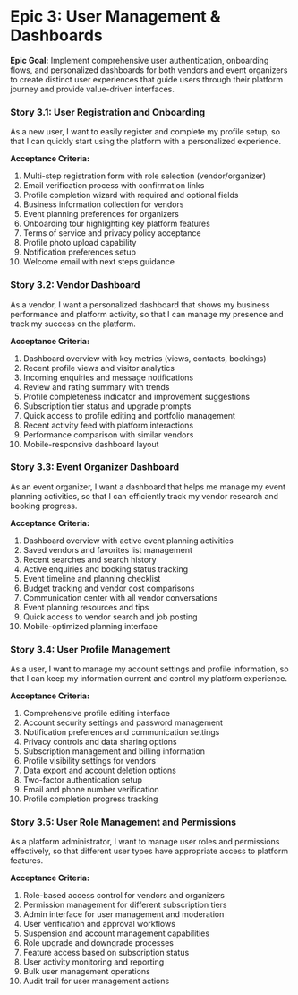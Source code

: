 # Epic 3: User Management & Dashboards

**Epic Goal:** Implement comprehensive user authentication, onboarding flows, and personalized dashboards for both vendors and event organizers to create distinct user experiences that guide users through their platform journey and provide value-driven interfaces.

### Story 3.1: User Registration and Onboarding

As a new user,
I want to easily register and complete my profile setup,
so that I can quickly start using the platform with a personalized experience.

**Acceptance Criteria:**

1. Multi-step registration form with role selection (vendor/organizer)
2. Email verification process with confirmation links
3. Profile completion wizard with required and optional fields
4. Business information collection for vendors
5. Event planning preferences for organizers
6. Onboarding tour highlighting key platform features
7. Terms of service and privacy policy acceptance
8. Profile photo upload capability
9. Notification preferences setup
10. Welcome email with next steps guidance

### Story 3.2: Vendor Dashboard

As a vendor,
I want a personalized dashboard that shows my business performance and platform activity,
so that I can manage my presence and track my success on the platform.

**Acceptance Criteria:**

1. Dashboard overview with key metrics (views, contacts, bookings)
2. Recent profile views and visitor analytics
3. Incoming enquiries and message notifications
4. Review and rating summary with trends
5. Profile completeness indicator and improvement suggestions
6. Subscription tier status and upgrade prompts
7. Quick access to profile editing and portfolio management
8. Recent activity feed with platform interactions
9. Performance comparison with similar vendors
10. Mobile-responsive dashboard layout

### Story 3.3: Event Organizer Dashboard

As an event organizer,
I want a dashboard that helps me manage my event planning activities,
so that I can efficiently track my vendor research and booking progress.

**Acceptance Criteria:**

1. Dashboard overview with active event planning activities
2. Saved vendors and favorites list management
3. Recent searches and search history
4. Active enquiries and booking status tracking
5. Event timeline and planning checklist
6. Budget tracking and vendor cost comparisons
7. Communication center with all vendor conversations
8. Event planning resources and tips
9. Quick access to vendor search and job posting
10. Mobile-optimized planning interface

### Story 3.4: User Profile Management

As a user,
I want to manage my account settings and profile information,
so that I can keep my information current and control my platform experience.

**Acceptance Criteria:**

1. Comprehensive profile editing interface
2. Account security settings and password management
3. Notification preferences and communication settings
4. Privacy controls and data sharing options
5. Subscription management and billing information
6. Profile visibility settings for vendors
7. Data export and account deletion options
8. Two-factor authentication setup
9. Email and phone number verification
10. Profile completion progress tracking

### Story 3.5: User Role Management and Permissions

As a platform administrator,
I want to manage user roles and permissions effectively,
so that different user types have appropriate access to platform features.

**Acceptance Criteria:**

1. Role-based access control for vendors and organizers
2. Permission management for different subscription tiers
3. Admin interface for user management and moderation
4. User verification and approval workflows
5. Suspension and account management capabilities
6. Role upgrade and downgrade processes
7. Feature access based on subscription status
8. User activity monitoring and reporting
9. Bulk user management operations
10. Audit trail for user management actions
